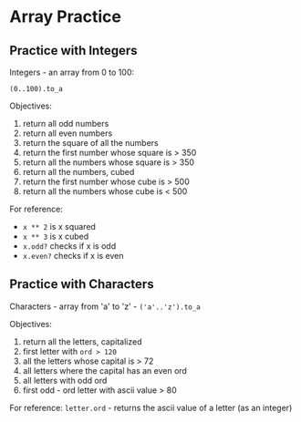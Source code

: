 # Array Practice

## Practice with Integers

Integers - an array from 0 to 100:

```
(0..100).to_a
```

Objectives:

1. return all odd numbers
2. return all even numbers
3. return the square of all the numbers
4. return the first number whose square is > 350
5. return all the numbers whose square is > 350
6. return all the numbers, cubed
7. return the first number whose cube is > 500
8. return all the numbers whose cube is < 500

For reference:

- `x ** 2` is x squared
- `x ** 3` is x cubed
- `x.odd?` checks if x is odd
- `x.even?` checks if x is even

## Practice with Characters

Characters - array from 'a' to 'z' - `('a'..'z').to_a`

Objectives:

1. return all the letters, capitalized
2. first letter with `ord > 120`
3. all the letters whose capital is > 72
4. all letters where the capital has an even ord
5. all letters with odd ord
6. first odd - ord letter with ascii value > 80

For reference:
`letter.ord` - returns the ascii value of a letter (as an integer)
